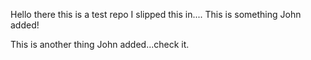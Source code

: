 Hello there this is a test repo
I slipped this in....
This is something John added!

This is another thing John added...check it.

